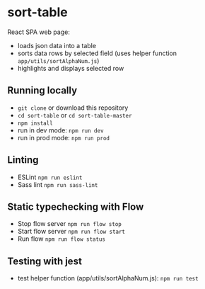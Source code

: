 # sort-table

React SPA web page:
- loads json data into a table
- sorts data rows by selected field (uses helper function `app/utils/sortAlphaNum.js`)
- highlights and displays selected row


## Running locally

- `git clone` or download this repository
- `cd sort-table` or `cd sort-table-master`
- `npm install`
- run in dev mode: `npm run dev`
- run in prod mode: `npm run prod`


## Linting

- ESLint `npm run eslint`
- Sass lint `npm run sass-lint`


## Static typechecking with Flow

- Stop flow server `npm run flow stop`
- Start flow server `npm run flow start`
- Run flow `npm run flow status`

## Testing with jest

- test helper function (app/utils/sortAlphaNum.js): `npm run test`